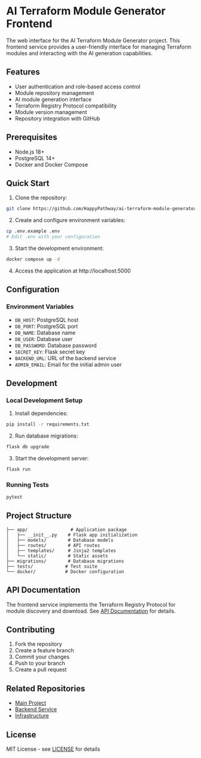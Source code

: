 # AI Terraform Module Generator Frontend

The web interface for the AI Terraform Module Generator project. This frontend service provides a user-friendly interface for managing Terraform modules and interacting with the AI generation capabilities.

## Features

- User authentication and role-based access control
- Module repository management
- AI module generation interface
- Terraform Registry Protocol compatibility
- Module version management
- Repository integration with GitHub

## Prerequisites

- Node.js 18+
- PostgreSQL 14+
- Docker and Docker Compose

## Quick Start

1. Clone the repository:
```bash
git clone https://github.com/HappyPathway/ai-terraform-module-generator-frontend.git
```

2. Create and configure environment variables:
```bash
cp .env.example .env
# Edit .env with your configuration
```

3. Start the development environment:
```bash
docker compose up -d
```

4. Access the application at http://localhost:5000

## Configuration

### Environment Variables

- `DB_HOST`: PostgreSQL host
- `DB_PORT`: PostgreSQL port
- `DB_NAME`: Database name
- `DB_USER`: Database user
- `DB_PASSWORD`: Database password
- `SECRET_KEY`: Flask secret key
- `BACKEND_URL`: URL of the backend service
- `ADMIN_EMAIL`: Email for the initial admin user

## Development

### Local Development Setup

1. Install dependencies:
```bash
pip install -r requirements.txt
```

2. Run database migrations:
```bash
flask db upgrade
```

3. Start the development server:
```bash
flask run
```

### Running Tests

```bash
pytest
```

## Project Structure

```
├── app/                # Application package
│   ├── __init__.py    # Flask app initialization
│   ├── models/        # Database models
│   ├── routes/        # API routes
│   ├── templates/     # Jinja2 templates
│   └── static/        # Static assets
├── migrations/        # Database migrations
├── tests/            # Test suite
└── docker/           # Docker configuration
```

## API Documentation

The frontend service implements the Terraform Registry Protocol for module discovery and download. See [API Documentation](docs/api.md) for details.

## Contributing

1. Fork the repository
2. Create a feature branch
3. Commit your changes
4. Push to your branch
5. Create a pull request

## Related Repositories

- [Main Project](https://github.com/HappyPathway/ai-terraform-module-generator)
- [Backend Service](https://github.com/HappyPathway/ai-terraform-module-generator-backend)
- [Infrastructure](https://github.com/HappyPathway/ai-terraform-module-generator-infrastructure)

## License

MIT License - see [LICENSE](LICENSE) for details